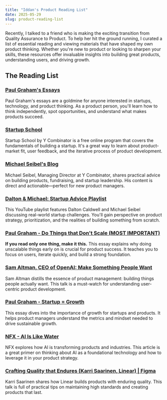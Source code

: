 ```yaml
---
title: "Iddan's Product Reading List"
date: 2025-05-29
slug: product-reading-list
---
```


Recently, I talked to a friend who is making the exciting transition from Quality Assurance to Product. To help her hit the ground running, I curated a list of essential reading and viewing materials that have shaped my own product thinking. Whether you're new to product or looking to sharpen your skills, these resources offer invaluable insights into building great products, understanding users, and driving growth.

## The Reading List

### [Paul Graham's Essays](https://www.paulgraham.com/)

Paul Graham's essays are a goldmine for anyone interested in startups, technology, and product thinking. As a product person, you'll learn how to think independently, spot opportunities, and understand what makes products succeed.

### [Startup School](https://www.startupschool.org/)

Startup School by Y Combinator is a free online program that covers the fundamentals of building a startup. It's a great way to learn about product-market fit, user feedback, and the iterative process of product development.

### [Michael Seibel's Blog](https://www.michaelseibel.com/)

Michael Seibel, Managing Director at Y Combinator, shares practical advice on building products, fundraising, and startup leadership. His content is direct and actionable—perfect for new product managers.

### [Dalton & Michael: Startup Advice Playlist](https://www.youtube.com/playlist?list=PLQ-uHSnFig5Nd98Sc9I-kkc0ZWe8peRMC)

This YouTube playlist features Dalton Caldwell and Michael Seibel discussing real-world startup challenges. You'll gain perspective on product strategy, prioritization, and the realities of building something from scratch.

### [Paul Graham - Do Things that Don't Scale (MOST IMPORTANT)](https://www.paulgraham.com/ds.html)

**If you read only one thing, make it this.** This essay explains why doing unscalable things early on is crucial for product success. It teaches you to focus on users, iterate quickly, and build a strong foundation.

### [Sam Altman, CEO of OpenAI: Make Something People Want](https://www.youtube.com/watch?v=IhNnkPsdohY)

Sam Altman distills the essence of product management: building things people actually want. This talk is a must-watch for understanding user-centric product development.

### [Paul Graham - Startup = Growth](https://www.paulgraham.com/growth.html)

This essay dives into the importance of growth for startups and products. It helps product managers understand the metrics and mindset needed to drive sustainable growth.

### [NFX - AI Is Like Water](https://www.nfx.com/post/ai-like-water)

NFX explores how AI is transforming products and industries. This article is a great primer on thinking about AI as a foundational technology and how to leverage it in your product strategy.

### [Crafting Quality that Endures (Karri Saarinen, Linear) | Figma](https://www.youtube.com/watch?v=pCil7YNhNCU)

Karri Saarinen shares how Linear builds products with enduring quality. This talk is full of practical tips on maintaining high standards and creating products that last.
